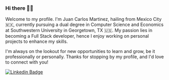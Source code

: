 ### Hi there ✌🏽

Welcome to my profile. I'm Juan Carlos Martinez, hailing from Mexico City 🇲🇽, currently pursuing a dual degree in Computer Science and Economics at Southwestern University in Georgetown, TX 🇺🇸. My passion lies in becoming a Full Stack developer, hence I enjoy working on personal projects to enhance my skills. 

I'm always on the lookout for new opportunities to learn and grow, be it professionally or personally. Thanks for stopping by my profile, and I'd love to connect with you!

[![Linkedin Badge](https://img.shields.io/badge/-jlim-blue?style=flat&logo=Linkedin&logoColor=white&link=https://www.linkedin.com/in/jcarlos-martinez)](https://www.linkedin.com/in/jcarlos-martinez)


<!--
**jucax/jucax** is a ✨ _special_ ✨ repository because its `README.md` (this file) appears on your GitHub profile.

Here are some ideas to get you started:

- 🔭 I’m currently working on ...
- 🌱 I’m currently learning ...
- 👯 I’m looking to collaborate on ...
- 🤔 I’m looking for help with ...
- 💬 Ask me about ...
- 📫 How to reach me: ...
- 😄 Pronouns: ...
- ⚡ Fun fact: ...
-->
